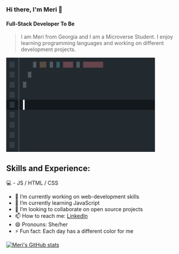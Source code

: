 ### Hi there, I'm Meri 👋 
#### Full-Stack Developer To Be

> I am Meri from Georgia and I am a Microverse Student. 
> I enjoy learning programming languages and working on different development projects. 
<img src="https://github.com/Meri-MG/Meri-MG/blob/main/typing.gif" width="400">


## Skills and Experience:
💻 - JS / HTML / CSS


- 🔭 I’m currently working on web-development skills
- 🌱 I’m currently learning JavaScript
- 👯 I’m looking to collaborate on open source projects
- 📫 How to reach me: [LinkedIn](https://www.linkedin.com/in/meri-gogichashvili-457297218/)
- 😄 Pronouns: She/her
- ⚡ Fun fact: Each day has a different color for me 

[![Meri's GitHub stats](https://github-readme-stats.vercel.app/api?username=Meri-MG)](https://github.com/anuraghazra/github-readme-stats)

